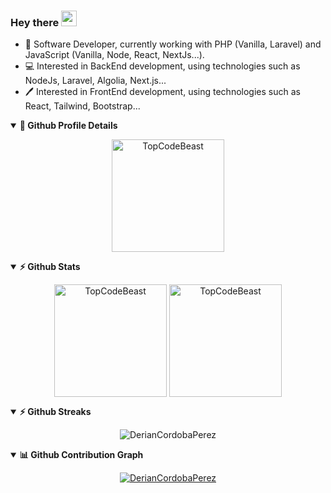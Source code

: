### Hey there <img src="https://media.giphy.com/media/hvRJCLFzcasrR4ia7z/giphy.gif" width="25px">

- 🚀 Software Developer, currently working with PHP (Vanilla, Laravel)  and JavaScript (Vanilla, Node, React, NextJs...).
- 💻 Interested in BackEnd development, using technologies such as NodeJs, Laravel, Algolia, Next.js...
- 🖊️ Interested in FrontEnd development, using technologies such as React, Tailwind, Bootstrap...

<details open>
  <summary>
    <b>🔎 Github Profile Details</b>
  </summary>
  <p align="center">
    <img height="180em" src="https://github-profile-summary-cards.vercel.app/api/cards/profile-details?username=DerianCordobaPerez&theme=github_dark"     alt="TopCodeBeast" align = "center"/>
  </p>
</details>
  
<details open>
  <summary>
    <b>⚡ Github Stats</b>
  </summary>
  <p align="center">
    <img height="180em" src="https://github-readme-stats.vercel.app/api?username=TopCodeBeast&hide_border=true&count_private=true&show_icons=true&theme=radical" alt="TopCodeBeast" align = "center"/>
    
  <img height="180em" src="https://github-readme-stats.vercel.app/api/top-langs?username=TopCodeBeast&show_icons=true&locale=en&layout=compact&hide_border=true&theme=radical" alt="TopCodeBeast" align = "center"/>
  </p>
</details>

<details open>
  <summary>
    <b>⚡ Github Streaks</b>
  </summary>
  <p align="center">
    <p align="center">
      <img src="https://github-readme-streak-stats.herokuapp.com/?user=DerianCordobaPerez&theme=black-ice&hide_border=true&stroke=0000&background=0D1117&ring=e05397&fire=e05397&currStreakLabel=e05397" alt="DerianCordobaPerez" />
    </p>
  </p>
</details>

<details open>
  <summary>
    <b>📊 Github Contribution Graph</b>
  </summary>
  <p align="center">
    <a href="#">
    <img alt="DerianCordobaPerez" src="https://activity-graph.herokuapp.com/graph?username=DerianCordobaPerez&bg_color=0D1117&color=e05397&line=e05397&point=FFFFFF&hide_border=true&" />
    </a>
  </p>
</details>
